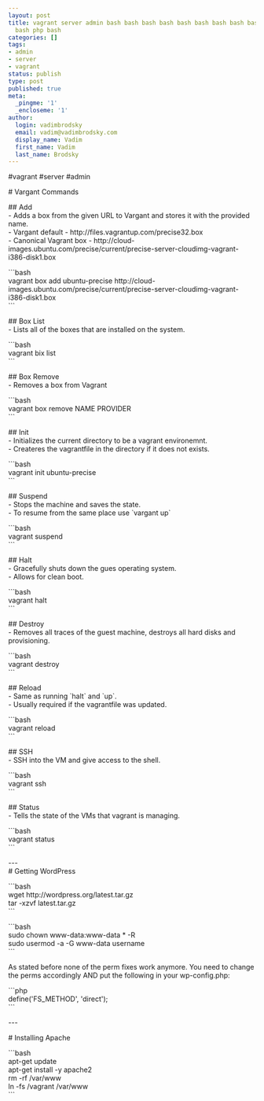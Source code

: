 ```yaml
---
layout: post
title: vagrant server admin bash bash bash bash bash bash bash bash bash bash bash
  bash php bash
categories: []
tags:
- admin
- server
- vagrant
status: publish
type: post
published: true
meta:
  _pingme: '1'
  _encloseme: '1'
author:
  login: vadimbrodsky
  email: vadim@vadimbrodsky.com
  display_name: Vadim
  first_name: Vadim
  last_name: Brodsky
---
```

<p>#vagrant #server #admin</p>
<p># Vargant Commands</p>
<p>## Add<br />
- Adds a box from the given URL to Vargant and stores it with the provided name.<br />
- Vargant default - http://files.vagrantup.com/precise32.box<br />
- Canonical Vagrant box - http://cloud-images.ubuntu.com/precise/current/precise-server-cloudimg-vagrant-i386-disk1.box</p>
<p>```bash<br />
vagrant box add ubuntu-precise http://cloud-images.ubuntu.com/precise/current/precise-server-cloudimg-vagrant-i386-disk1.box<br />
```</p>
<p>## Box List<br />
- Lists all of the boxes that are installed on the system.</p>
<p>```bash<br />
vagrant bix list<br />
```</p>
<p>## Box Remove<br />
- Removes a box from Vagrant</p>
<p>```bash<br />
vagrant box remove NAME PROVIDER<br />
```</p>
<p>## Init<br />
- Initializes the current directory to be a vagrant environemnt.<br />
- Createres the vagrantfile in the directory if it does not exists.</p>
<p>```bash<br />
vagrant init ubuntu-precise<br />
```</p>
<p>## Suspend<br />
- Stops the machine and saves the state.<br />
- To resume from the same place use `vargant up`</p>
<p>```bash<br />
vagrant suspend<br />
```</p>
<p>## Halt<br />
- Gracefully shuts down the gues operating system.<br />
- Allows for clean boot.</p>
<p>```bash<br />
vagrant halt<br />
```</p>
<p>## Destroy<br />
- Removes all traces of the guest machine, destroys all hard disks and provisioning.</p>
<p>```bash<br />
vagrant destroy<br />
```</p>
<p>## Reload<br />
- Same as running `halt` and `up`.<br />
- Usually required if the vagrantfile was updated.</p>
<p>```bash<br />
vagrant reload<br />
```</p>
<p>## SSH<br />
- SSH into the VM and give access to the shell.</p>
<p>```bash<br />
vagrant ssh<br />
```</p>
<p>## Status<br />
- Tells the state of the VMs that vagrant is managing.</p>
<p>```bash<br />
vagrant status<br />
```</p>
<p>---<br />
# Getting WordPress</p>
<p>```bash<br />
wget http://wordpress.org/latest.tar.gz<br />
tar -xzvf latest.tar.gz<br />
```</p>
<p>```bash<br />
sudo chown www-data:www-data * -R<br />
sudo usermod -a -G www-data username<br />
```</p>
<p>As stated before none of the perm fixes work anymore. You need to change the perms accordingly AND put the following in your wp-config.php:</p>
<p>```php<br />
define('FS_METHOD', 'direct');<br />
```</p>
<p>---</p>
<p># Installing Apache</p>
<p>```bash<br />
apt-get update<br />
apt-get install -y apache2<br />
rm -rf /var/www<br />
ln -fs /vagrant /var/www<br />
```</p>
